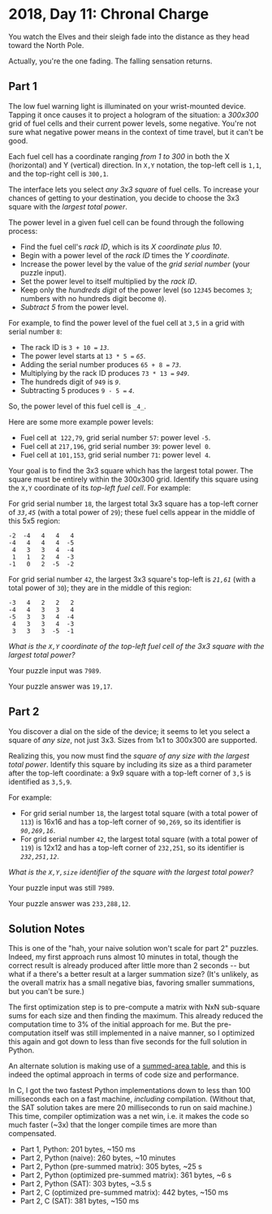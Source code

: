 # 2018, Day 11: Chronal Charge

You watch the Elves and their sleigh fade into the distance as they head toward the North Pole.

Actually, you're the one fading. The falling sensation returns.

## Part 1

The low fuel warning light is illuminated on your wrist-mounted device. Tapping it once causes it to project a hologram of the situation: a _300x300_ grid of fuel cells and their current power levels, some negative. You're not sure what negative power means in the context of time travel, but it can't be good.

Each fuel cell has a coordinate ranging _from 1 to 300_ in both the X (horizontal) and Y (vertical) direction. In `X,Y` notation, the top-left cell is `1,1`, and the top-right cell is `300,1`.

The interface lets you select _any 3x3 square_ of fuel cells. To increase your chances of getting to your destination, you decide to choose the 3x3 square with the _largest total power_.

The power level in a given fuel cell can be found through the following process:

*   Find the fuel cell's _rack ID_, which is its _X coordinate plus 10_.
*   Begin with a power level of the _rack ID_ times the _Y coordinate_.
*   Increase the power level by the value of the _grid serial number_ (your puzzle input).
*   Set the power level to itself multiplied by the _rack ID_.
*   Keep only the _hundreds digit_ of the power level (so `12`_`3`_`45` becomes `3`; numbers with no hundreds digit become `0`).
*   _Subtract 5_ from the power level.

For example, to find the power level of the fuel cell at `3,5` in a grid with serial number `8`:

*   The rack ID is `3 + 10 =` _`13`_.
*   The power level starts at `13 * 5 =` _`65`_.
*   Adding the serial number produces `65 + 8 =` _`73`_.
*   Multiplying by the rack ID produces `73 * 13 =` _`949`_.
*   The hundreds digit of _`9`_`49` is _`9`_.
*   Subtracting 5 produces `9 - 5 =` _`4`_.

So, the power level of this fuel cell is `_4_`.

Here are some more example power levels:

*   Fuel cell at  `122,79`, grid serial number `57`: power level `-5`.
*   Fuel cell at `217,196`, grid serial number `39`: power level  `0`.
*   Fuel cell at `101,153`, grid serial number `71`: power level  `4`.

Your goal is to find the 3x3 square which has the largest total power. The square must be entirely within the 300x300 grid. Identify this square using the `X,Y` coordinate of its _top-left fuel cell_. For example:

For grid serial number `18`, the largest total 3x3 square has a top-left corner of _`33,45`_ (with a total power of `29`); these fuel cells appear in the middle of this 5x5 region:

    -2  -4   4   4   4
    -4   4   4   4  -5
     4   3   3   4  -4
     1   1   2   4  -3
    -1   0   2  -5  -2
    

For grid serial number `42`, the largest 3x3 square's top-left is _`21,61`_ (with a total power of `30`); they are in the middle of this region:

    -3   4   2   2   2
    -4   4   3   3   4
    -5   3   3   4  -4
     4   3   3   4  -3
     3   3   3  -5  -1
    

_What is the `X,Y` coordinate of the top-left fuel cell of the 3x3 square with the largest total power?_

Your puzzle input was `7989`.

Your puzzle answer was `19,17`.

## Part 2

You discover a dial on the side of the device; it seems to let you select a square of _any size_, not just 3x3. Sizes from 1x1 to 300x300 are supported.

Realizing this, you now must find the _square of any size with the largest total power_. Identify this square by including its size as a third parameter after the top-left coordinate: a 9x9 square with a top-left corner of `3,5` is identified as `3,5,9`.

For example:

*   For grid serial number `18`, the largest total square (with a total power of `113`) is 16x16 and has a top-left corner of `90,269`, so its identifier is _`90,269,16`_.
*   For grid serial number `42`, the largest total square (with a total power of `119`) is 12x12 and has a top-left corner of `232,251`, so its identifier is _`232,251,12`_.

_What is the `X,Y,size` identifier of the square with the largest total power?_

Your puzzle input was still `7989`.

Your puzzle answer was `233,288,12`.


## Solution Notes

This is one of the "hah, your naive solution won't scale for part 2" puzzles. Indeed, my first approach runs almost 10 minutes in total, though the correct result is already produced after little more than 2 seconds -- but what if a there's a better result at a larger summation size? (It's unlikely, as the overall matrix has a small negative bias, favoring smaller summations, but you can't be sure.)

The first optimization step is to pre-compute a matrix with NxN sub-square sums for each size and then finding the maximum. This already reduced the computation time to 3% of the initial approach for me. But the pre-computation itself was still implemented in a naive manner, so I optimized this again and got down to less than five seconds for the full solution in Python.

An alternate solution is making use of a [summed-area table](https://en.wikipedia.org/wiki/Summed-area_table), and this is indeed the optimal approach in terms of code size and performance.

In C, I got the two fastest Python implementations down to less than 100 milliseconds each on a fast machine, *including* compilation. (Without that, the SAT solution takes are mere 20 milliseconds to run on said machine.) This time, compiler optimization was a net win, i.e. it makes the code so much faster (~3x) that the longer compile times are more than compensated.

* Part 1, Python: 201 bytes, ~150 ms
* Part 2, Python (naive): 260 bytes, ~10 minutes
* Part 2, Python (pre-summed matrix): 305 bytes, ~25 s
* Part 2, Python (optimized pre-summed matrix): 361 bytes, ~6 s
* Part 2, Python (SAT): 303 bytes, ~3.5 s
* Part 2, C (optimized pre-summed matrix): 442 bytes, ~150 ms
* Part 2, C (SAT): 381 bytes, ~150 ms
